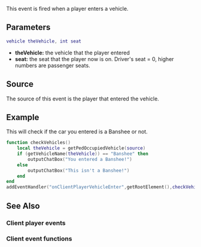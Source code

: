 This event is fired when a player enters a vehicle.

Parameters
----------

``` lua
vehicle theVehicle, int seat
```

-   **theVehicle:** the vehicle that the player entered
-   **seat:** the seat that the player now is on. Driver's seat = 0, higher numbers are passenger seats.

Source
------

The source of this event is the player that entered the vehicle.

Example
-------

This will check if the car you entered is a Banshee or not.

``` lua
function checkVehicles()
    local theVehicle = getPedOccupiedVehicle(source)
    if (getVehicleName(theVehicle)) == "Banshee" then
        outputChatBox("You entered a Banshee!")
    else
        outputChatBox("This isn't a Banshee!")
    end
end
addEventHandler("onClientPlayerVehicleEnter",getRootElement(),checkVehicles)
```

See Also
--------

### Client player events

### Client event functions
